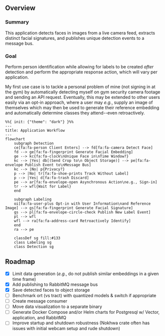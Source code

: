 ## Overview
### Summary
This application detects faces in images from a live camera feed, extracts distinct facial signatures, and publishes unique detection events to a message bus. 
### Goal
Perform person identification while allowing for labels to be created _after_ detection and perform the appropriate response action, which will vary per application. 

My first use case is to tackle a personal problem of mine (not signing in at the gym) by automatically detecting myself on gym security camera footage and sending an API request. Eventually, this may be extended to other users easily via an opt-in approach, where a user may _e.g._, supply an image of themselves which may then be used to generate their reference embedding and automatically determine classes they attend--even retroactively.

``` mermaid
%%{ init: {"theme": "dark"} }%%
---
title: Application Workflow
---
flowchart
    subgraph Detection
    ce[fa:fa-person Client Enters] --> fd[fa:fa-camera Detect Face]
    fd --> ge[fa:fa-fingerprint Generate Facial Embedding]
    ge --> kc{fa:fa-clock\nUnique Face in\nTime Window?}
    kc --> |Yes| db[(Send Crop to\n Object Storage)] --> pe[fa:fa-envelope Publish Event to\nMessage Bus]
    kc --> |No| p{Privacy?}
    p --> |No| tr[fa:fa-shoe-prints Track Without Label]
    p --> |Yes| d[fa:fa-trash Discard]
    pe --> ar[fa:fa-envelope-open Asynchronous Action\ne.g., Sign-in]
    tr --> wfl{Wait for Label}
    end

    subgraph Labeling
    oi[fa:fa-user-plus Opt-in with User Information\nand Reference Image] --> gs[fa:fa-fingerprint Generate Facial Signature]
    gs --> pl[fa:fa-envelope-circle-check Publish New Label Event]
    pl --> wfl
    wfl --> ra[fa:fa-address-card Retroactively Identify]
    end
    ra --> pe

    classDef sg fill:#133
    class Labeling sg
    class Detection sg
```

## Roadmap
- [x] Limit data generation (_e.g._, do not publish similar embeddings in a given time frame)
- [x] Add publishing to RabbitMQ message bus
- [x] Save detected faces to object storage
- [ ] Benchmark ort (vs tract) with quantized models & switch if appropriate 
- [ ] Create message consumer
- [ ] Move data visualization to a separate binary
- [ ] Generate Docker Compose and/or Helm charts for Postgresql w/ Vector, application, and RabbitMQ
- [ ] Improve startup and shutdown robustness (Nokhwa crate often has issues with initial webcam setup and rude shutdown)

